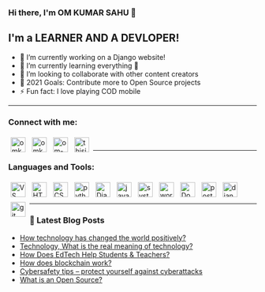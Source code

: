### Hi there, I'm OM KUMAR SAHU 👋

## I'm a LEARNER AND A DEVLOPER!

- 🔭 I’m currently working on a Django website!
- 🌱 I’m currently learning everything 🤣
- 👯 I’m looking to collaborate with other content creators
- 🥅 2021 Goals: Contribute more to Open Source projects
- ⚡ Fun fact: I love playing COD mobile

---

### Connect with me:

[<img align="left" style =" padding:5px;" alt="omkumar01 | Github" width="30px" src="https://cdn.jsdelivr.net/npm/simple-icons@v3/icons/github.svg" />][github]
[<img align="left" style =" padding:5px;" alt="omkumar01 | Twitter" width="30px" src="https://cdn.jsdelivr.net/npm/simple-icons@v3/icons/twitter.svg" />][twitter]
[<img align="left" style =" padding:5px;" alt="om-sahu | LinkedIn" width="30px" src="https://cdn.jsdelivr.net/npm/simple-icons@v3/icons/linkedin.svg" />][linkedin]
[<img align="left" style =" padding:5px;" alt="thisis_om | Instagram" width="30px" src="https://cdn.jsdelivr.net/npm/simple-icons@v3/icons/instagram.svg" />][instagram]

<br/>

---

### Languages and Tools:

[<img align="left" style =" padding:5px;" alt="VS Code" width="30px" src="https://img.icons8.com/dusk/64/000000/visual-studio-code-insides.png" />][dead]

[<img align="left" style =" padding:5px;" alt="HTML5" width="30px" src="https://img.icons8.com/dusk/64/000000/html-5.png"/>][dead]

[<img align="left" style =" padding:5px;" alt="CSS3" width="30px" src="https://img.icons8.com/dusk/64/000000/css3.png" />][dead]

[<img align="left" style =" padding:5px;" alt="python" width="30px" src="https://img.icons8.com/dusk/64/000000/python.png" />][dead]

[<img align="left" style =" padding:5px;" alt="Django" width="30px" src="https://img.icons8.com/color/48/000000/django.png" />][dead]

[<img align="left" style =" padding:5px;" alt="javascript" width="30px" src="https://img.icons8.com/dusk/64/000000/javascript.png" />][dead]

[<img align="left" style =" padding:5px;"  alt="system administration" width="30px" src="https://img.icons8.com/dusk/64/000000/server.png" />][dead]

[<img align="left" style =" padding:5px;" alt="wordpress" width="30px" src="https://img.icons8.com/dusk/64/000000/wordpress.png" />][dead]

[<img align="left" style =" padding:5px;" alt="Docker" width="30px" src="https://img.icons8.com/color/48/000000/docker.png" />][dead]

[<img align="left" style =" padding:5px;" alt="postman" width="30px" src="https://img.icons8.com/dusk/64/000000/postman-api.png" />][dead]

[<img align="left" style =" padding:5px;" alt="django rest api" width="30px" src="https://img.icons8.com/nolan/64/api-settings.png" />][dead]

[<img align="left" style =" padding:5px;" alt="git" width="30px" src="https://img.icons8.com/color/48/000000/git.png" />][dead]

<br />

<br />

---


### 📕 Latest Blog Posts

- [How technology has changed the world positively?](https://heapoftech.live/technologies/how-technology-has-changed-the-world/)
- [Technology, What is the real meaning of technology?](https://heapoftech.live/technologies/the-real-meaning-of-technology/)
- [How Does EdTech Help Students & Teachers?](https://heapoftech.live/technologies/edtech/)
- [How does blockchain work?](https://heapoftech.live/cryptography-and-blockchain/blockchain/)
- [Cybersafety tips – protect yourself against cyberattacks](https://heapoftech.live/security/cyber-security/)
- [What is an Open Source?](https://heapoftech.live/open-source/open-source-contribution/)


[github]: https://github.com/omkumar01
[twitter]: https://twitter.com/thisisom1
[instagram]: https://www.instagram.com/thisis_om_
[linkedin]: https://linkedin.com/in/thisisom
[dead]: #
